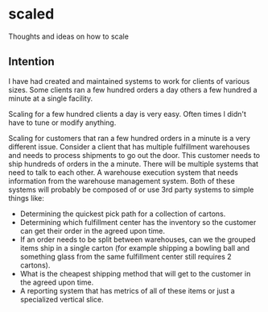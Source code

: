 # scaled
Thoughts and ideas on how to scale

## Intention

I have had created and maintained systems to work for clients of various sizes. Some clients ran a few hundred orders a day others a few hundred a minute at a single facility.

Scaling for a few hundred clients a day is very easy. Often times I didn't have to tune or modify anything.

Scaling for customers that ran a few hundred orders in a minute is a very different issue. Consider a client that has multiple fulfillment warehouses and needs to process shipments to go out the door. This customer needs to ship hundreds of orders in the a minute. There will be multiple systems that need to talk to each other. A warehouse execution system that needs information from the warehouse management system. Both of these systems will probably be composed of or use 3rd party systems to simple things like:

- Determining the quickest pick path for a collection of cartons.
- Determining which fulfillment center has the inventory so the customer can get their order in the agreed upon time.
- If an order needs to be split between warehouses, can we the grouped items ship in a single carton (for example shipping a bowling ball and something glass from the same fulfillment center still requires 2 cartons).
- What is the cheapest shipping method that will get to the customer in the agreed upon time.
- A reporting system that has metrics of all of these items or just a specialized vertical slice.
